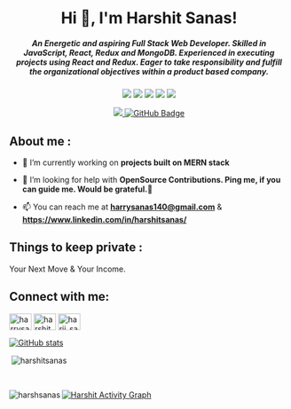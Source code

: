 <h1 align="center">Hi 👋, I'm Harshit Sanas!</h1>
<h5 align="center">An Energetic and aspiring Full Stack Web Developer. Skilled in JavaScript, React, Redux and MongoDB. Experienced in executing projects using React and Redux. Eager to take responsibility and fulfill the organizational objectives within a product based company.</h5>



<p align= "center">

<img src="https://img.shields.io/badge/JS-Javascript-red"/>
<img src="https://img.shields.io/badge/React-React-blue"/>
<img src="https://img.shields.io/badge/Node-node-green"/>
<img src="https://img.shields.io/badge/express-Express-blueviolet"/>
<img src="https://img.shields.io/badge/Mongodb-mongodb-brightgreen"/>
</p>


<p align= "center">

<a href="https://github.com/Harshsanas/github-profile-views-counter">
    <img src="https://komarev.com/ghpvc/?username=Harshsanas">
</a>
<a href="https://github.com/Harshsanas?tab=followers"><img src="https://img.shields.io/github/followers/Harshsanas?label=Followers&style=social" alt="GitHub Badge"></a>
</p>

<h2>About me : </h2>
    
- 🔭 I’m currently working on **projects built on MERN stack**

- 🤝 I’m looking for help with **OpenSource Contributions. Ping me, if you can guide me. Would be grateful.🌻**

- 📫 You can reach me at **harrysanas140@gmail.com** & **https://www.linkedin.com/in/harshitsanas/**

<h2>Things to keep private :</h2>
Your Next Move & Your Income.

<h2 align="left">Connect with me:</h2>
<p align="left">
<a href="https://twitter.com/harrysanas140" target="blank"><img align="center" src="https://raw.githubusercontent.com/rahuldkjain/github-profile-readme-generator/master/src/images/icons/Social/twitter.svg" alt="harrysanas140" height="30" width="40" /></a>
<a href="https://www.linkedin.com/in/harshitsanas/" target="blank"><img align="center" src="https://raw.githubusercontent.com/rahuldkjain/github-profile-readme-generator/master/src/images/icons/Social/linked-in-alt.svg" alt="harshitsanas" height="30" width="40" /></a>
<a href="https://www.instagram.com/harii_sanas/" target="blank"><img align="center" src="https://raw.githubusercontent.com/rahuldkjain/github-profile-readme-generator/master/src/images/icons/Social/instagram.svg" alt="harii_sanas" height="30" width="40" /></a>
</p>

[![GitHub stats](https://github-readme-streak-stats.herokuapp.com/?user=Harshsanas)](https://github.com/Harshsanas)
<br/>
<p >&nbsp;<img align="center" src="https://github-readme-stats.vercel.app/api?username=Harshsanas&show_icons=true&locale=en" alt="harshitsanas" /></p>
<br/>
<p ><img align="left" src="https://github-readme-stats.vercel.app/api/top-langs?username=Harshsanas&show_icons=true&locale=en&layout=compact" alt="harshsanas" /></
   
   <a href="https://github.com/Harshsanas/github-readme-activity-graph"><img alt="Harshit Activity Graph" src="https://activity-graph.herokuapp.com/graph?username=Harshsanas&bg_color=0D1117&color=5BCDEC&line=5BCDEC&point=FFFFFF&hide_border=true" /></a>
